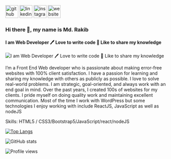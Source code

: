 
[<img src='https://cdn.jsdelivr.net/npm/simple-icons@3.0.1/icons/github.svg' alt='github' height='40'>](https://github.com/rakib2944)  [<img src='https://cdn.jsdelivr.net/npm/simple-icons@3.0.1/icons/linkedin.svg' alt='linkedin' height='40'>](https://www.linkedin.com/in/https://www.linkedin.com/in/md-rakib-1628a9207//)  [<img src='https://cdn.jsdelivr.net/npm/simple-icons@3.0.1/icons/instagram.svg' alt='instagram' height='40'>](https://www.instagram.com/rakib.5531/)  [<img src='https://cdn.jsdelivr.net/npm/simple-icons@3.0.1/icons/icloud.svg' alt='website' height='40'>](https://devmdrakib.com/)  

### Hi there 👋, my name is Md. Rakib
#### I am Web Developer 🖊️ Love to write code 🎤 Like to share my knowledge
![I am Web Developer 🖊️ Love to write code 🎤 Like to share my knowledge](https://avatars.githubusercontent.com/u/78214940?v=4)

I’m a Front End Web developer who is passionate about making error-free websites with 100% client satisfaction. I have a passion for learning and sharing my knowledge with others as publicly as possible. I love to solve real-world problems. I am strategic, goal-oriented, and always work with an end goal in mind. Over the past years, I created 100s of websites for my clients. I pride myself on doing quality work and maintaining excellent communication. Most of the time I work with WordPress but some technologies I enjoy working with include ReactJS, JavaScript as well as nodeJS

Skills:  HTML5 / CSS3/Bootstrap5/JavaScript/react/nodeJS



[![Top Langs](https://github-readme-stats.vercel.app/api/top-langs/?username=rakib2944)](https://github.com/anuraghazra/github-readme-stats)

![GitHub stats](https://github-readme-stats.vercel.app/api?username=rakib2944&show_icons=true)  

![Profile views](https://gpvc.arturio.dev/rakib2944)  
